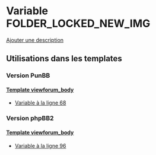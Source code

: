 # Variable FOLDER_LOCKED_NEW_IMG
[Ajouter une description](https://fa-tvars.appspot.com/var/FOLDER_LOCKED_NEW_IMG)

## Utilisations dans les templates

### Version PunBB

#### [Template viewforum_body](punbb/viewforum_body.md)
* [Variable &agrave; la ligne 68](../punbb/viewforum_body.tpl#L68)

### Version phpBB2

#### [Template viewforum_body](subsilver/viewforum_body.md)
* [Variable &agrave; la ligne 96](../subsilver/viewforum_body.tpl#L96)